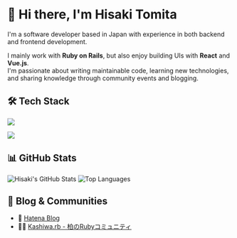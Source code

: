 # 👋 Hi there, I'm Hisaki Tomita

I'm a software developer based in Japan with experience in both backend and frontend development.

I mainly work with **Ruby on Rails**, but also enjoy building UIs with **React** and **Vue.js**.  
I'm passionate about writing maintainable code, learning new technologies, and sharing knowledge through community events and blogging.

## 🛠️ Tech Stack
<p align="left">
  <a href="https://skillicons.dev">
    <img src="https://skillicons.dev/icons?i=js,ts,react,vue,ruby,rails,python,linux,docker" />
  </a>
</p>
<p align="left">
  <a href="https://skillicons.dev">
    <img src="https://skillicons.dev/icons?i=vscode,neovim,figma,raspberrypi" />
  </a>
</p>

## 📊 GitHub Stats
![Hisaki's GitHub Stats](https://github-readme-stats.vercel.app/api?username=tomitahisaki&show_icons=true&theme=dark)
![Top Languages](https://github-readme-stats.vercel.app/api/top-langs/?username=tomitahisaki&layout=compact&langs_count=8&theme=dark)

## 📝 Blog & Communities
- 📘 [Hatena Blog](https://hisakit.hatenablog.com)
- 🧑‍💻 [Kashiwa.rb - 柏のRubyコミュニティ](https://kashiwarb.connpass.com/)
